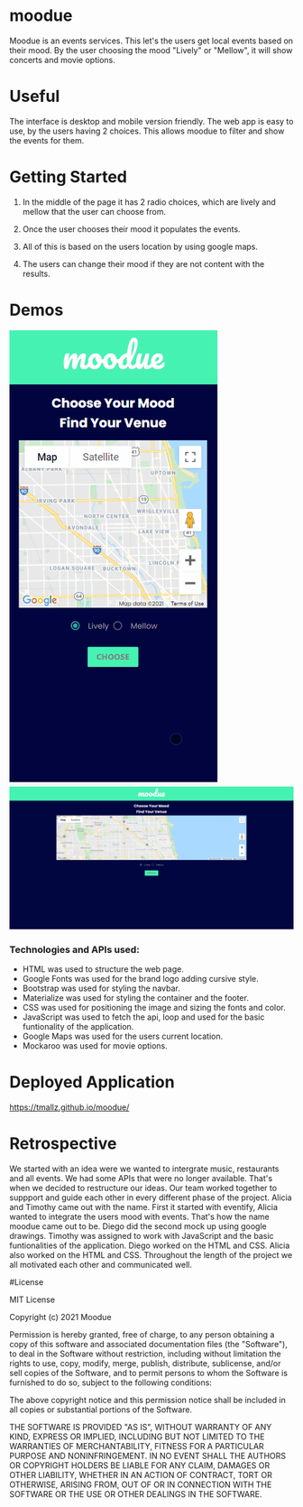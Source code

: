 # moodue

Moodue is an events services. This let's the users get local events based on their mood. By the user choosing the mood "Lively" or "Mellow", it will show concerts and movie options.

# Useful

The interface is desktop and mobile version friendly.
The web app is easy to use, by the users having 2 choices. This allows moodue to filter and show the events for them.

# Getting Started

1. In the middle of the page it has 2 radio choices, which are lively and mellow that the user can choose from.

2. Once the user chooses their mood it populates the events.

3. All of this is based on the users location by using google maps.

4. The users can change their mood if they are not content with the results.

# Demos

<img src="mobile-demo.gif">
<img src="desktop-demo.gif">

### Technologies and APIs used:

- HTML was used to structure the web page.
- Google Fonts was used for the brand logo adding cursive style.
- Bootstrap was used for styling the navbar.
- Materialize was used for styling the container and the footer.
- CSS was used for positioning the image and sizing the fonts and color.
- JavaScript was used to fetch the api, loop and used for the basic funtionality of the application.
- Google Maps was used for the users current location.
- Mockaroo was used for movie options.

# Deployed Application

https://tmallz.github.io/moodue/

# Retrospective

We started with an idea were we wanted to intergrate music, restaurants and all events. We had some APIs that were no longer available. That's when we decided to restructure our ideas. Our team worked together to suppport and guide each other in every different phase of the project. Alicia and Timothy came out with the name. First it started with eventify, Alicia wanted to integrate the users mood with events. That's how the name moodue came out to be. Diego did the second mock up using google drawings. Timothy was assigned to work with JavaScript and the basic funtionalities of the application. Diego worked on the HTML and CSS. Alicia also worked on the HTML and CSS. Throughout the length of the project we all motivated each other and communicated well.

#License

MIT License

Copyright (c) 2021 Moodue

Permission is hereby granted, free of charge, to any person obtaining a copy of this software and associated documentation files (the "Software"), to deal in the Software without restriction, including without limitation the rights to use, copy, modify, merge, publish, distribute, sublicense, and/or sell copies of the Software, and to permit persons to whom the Software is furnished to do so, subject to the following conditions:

The above copyright notice and this permission notice shall be included in all copies or substantial portions of the Software.

THE SOFTWARE IS PROVIDED "AS IS", WITHOUT WARRANTY OF ANY KIND, EXPRESS OR IMPLIED, INCLUDING BUT NOT LIMITED TO THE WARRANTIES OF MERCHANTABILITY, FITNESS FOR A PARTICULAR PURPOSE AND NONINFRINGEMENT. IN NO EVENT SHALL THE AUTHORS OR COPYRIGHT HOLDERS BE LIABLE FOR ANY CLAIM, DAMAGES OR OTHER LIABILITY, WHETHER IN AN ACTION OF CONTRACT, TORT OR OTHERWISE, ARISING FROM, OUT OF OR IN CONNECTION WITH THE SOFTWARE OR THE USE OR OTHER DEALINGS IN THE SOFTWARE.
